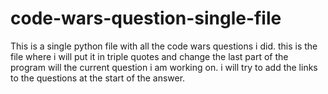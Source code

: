 # code-wars-question-single-file
This is a single python file with all the code wars questions i did. this is the file where i will put it in triple quotes and change the last part of the program will the current question i am working on. i will try to add the links to the questions at the start of the answer.
